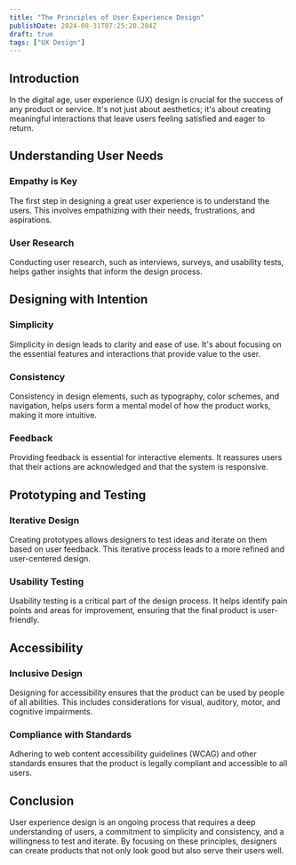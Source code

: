 ```yaml
---
title: "The Principles of User Experience Design"
publishDate: 2024-08-31T07:25:20.284Z
draft: true
tags: ["UX Design"]
---
```


## Introduction

In the digital age, user experience (UX) design is crucial for the success of any product or service. It's not just about aesthetics; it's about creating meaningful interactions that leave users feeling satisfied and eager to return.

## Understanding User Needs

### Empathy is Key

The first step in designing a great user experience is to understand the users. This involves empathizing with their needs, frustrations, and aspirations.

### User Research

Conducting user research, such as interviews, surveys, and usability tests, helps gather insights that inform the design process.

## Designing with Intention

### Simplicity

Simplicity in design leads to clarity and ease of use. It's about focusing on the essential features and interactions that provide value to the user.

### Consistency

Consistency in design elements, such as typography, color schemes, and navigation, helps users form a mental model of how the product works, making it more intuitive.

### Feedback

Providing feedback is essential for interactive elements. It reassures users that their actions are acknowledged and that the system is responsive.

## Prototyping and Testing

### Iterative Design

Creating prototypes allows designers to test ideas and iterate on them based on user feedback. This iterative process leads to a more refined and user-centered design.

### Usability Testing

Usability testing is a critical part of the design process. It helps identify pain points and areas for improvement, ensuring that the final product is user-friendly.

## Accessibility

### Inclusive Design

Designing for accessibility ensures that the product can be used by people of all abilities. This includes considerations for visual, auditory, motor, and cognitive impairments.

### Compliance with Standards

Adhering to web content accessibility guidelines (WCAG) and other standards ensures that the product is legally compliant and accessible to all users.

## Conclusion

User experience design is an ongoing process that requires a deep understanding of users, a commitment to simplicity and consistency, and a willingness to test and iterate. By focusing on these principles, designers can create products that not only look good but also serve their users well.
